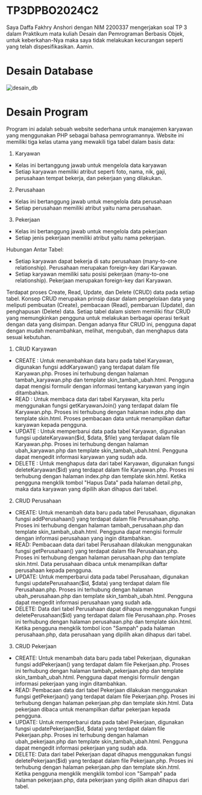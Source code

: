 # TP3DPBO2024C2

Saya Daffa Fakhry Anshori dengan NIM 2200337 mengerjakan soal TP 3 dalam Praktikum mata kuliah Desain dan Pemrograman 
Berbasis Objek, untuk keberkahan-Nya maka saya tidak melakukan kecurangan seperti yang telah dispesifikasikan. Aamin.

# Desain Database
![desain_db](https://github.com/daffahag123/TP3DPBO2024C2/assets/135239333/2a67c692-0592-4c27-95c3-a51c68b5cc92)

# Desain Program
Program ini adalah sebuah website sederhana untuk manajemen karyawan yang menggunakan PHP sebagai bahasa pemrogramannya. Website ini memiliki tiga kelas utama yang mewakili tiga tabel dalam basis data:
1. Karyawan
- Kelas ini bertanggung jawab untuk mengelola data karyawan
- Setiap karyawan memiliki atribut seperti foto, nama, nik, gaji, perusahaan tempat bekerja, dan pekerjaan yang dilakukan.
2. Perusahaan
- Kelas ini bertanggung jawab untuk mengelola data perusahaan
- Setiap perusahaan memiliki atribut yaitu nama perusahaan.
3. Pekerjaan
- Kelas ini bertanggung jawab untuk mengelola data pekerjaan
- Setiap jenis pekerjaan memiliki atribut yaitu nama pekerjaan.

Hubungan Antar Tabel:
- Setiap karyawan dapat bekerja di satu perusahaan (many-to-one relationship). Perusahaan merupakan foreign-key dari Karyawan.
- Setiap karyawan memiliki satu posisi pekerjaan (many-to-one relationship). Pekerjaan merupakan foreign-key dari Karyawan.

Terdapat proses Create, Read, Update, dan Delete (CRUD) data pada setiap tabel. Konsep CRUD merupakan prinsip dasar dalam pengelolaan data yang meliputi pembuatan (Create), pembacaan (Read), pembaruan (Update), dan penghapusan (Delete) data. Setiap tabel dalam sistem memiliki fitur CRUD yang memungkinkan pengguna untuk melakukan berbagai operasi terkait dengan data yang disimpan. Dengan adanya fitur CRUD ini, pengguna dapat dengan mudah menambahkan, melihat, mengubah, dan menghapus data sesuai kebutuhan.
1. CRUD Karyawan
- CREATE : Untuk menambahkan data baru pada tabel Karyawan, digunakan fungsi addKaryawan() yang terdapat dalam file Karyawan.php. Proses ini terhubung dengan halaman tambah_karyawan.php dan template skin_tambah_ubah.html. Pengguna dapat mengisi formulir dengan informasi tentang karyawan yang ingin ditambahkan.
- READ : Untuk membaca data dari tabel Karyawan, kita perlu menggunakan fungsi getKaryawanJoin() yang terdapat dalam file Karyawan.php. Proses ini terhubung dengan halaman index.php dan template skin.html. Proses pembacaan data untuk menampilkan daftar karyawan kepada pengguna.
- UPDATE : Untuk memperbarui data pada tabel Karyawan, digunakan fungsi updateKaryawan($id, $data, $file) yang terdapat dalam file Karyawan.php. Proses ini terhubung dengan halaman ubah_karyawan.php dan template skin_tambah_ubah.html. Pengguna dapat mengedit informasi karyawan yang sudah ada.
- DELETE : Untuk menghapus data dari tabel Karyawan, digunakan fungsi deleteKaryawan($id) yang terdapat dalam file Karyawan.php. Proses ini terhubung dengan halaman index.php dan template skin.html. Ketika pengguna mengklik tombol "Hapus Data" pada halaman detail.php, maka data karyawan yang dipilih akan dihapus dari tabel.
  
2. CRUD Perusahaan
- CREATE: Untuk menambah data baru pada tabel Perusahaan, digunakan fungsi addPerusahaan() yang terdapat dalam file Perusahaan.php. Proses ini terhubung dengan halaman tambah_perusahaan.php dan template skin_tambah_ubah.html. Pengguna dapat mengisi formulir dengan informasi perusahaan yang ingin ditambahkan.
- READ: Pembacaan data dari tabel Perusahaan dilakukan menggunakan fungsi getPerusahaan() yang terdapat dalam file Perusahaan.php. Proses ini terhubung dengan halaman perusahaan.php dan template skin.html. Data perusahaan dibaca untuk menampilkan daftar perusahaan kepada pengguna.
- UPDATE: Untuk memperbarui data pada tabel Perusahaan, digunakan fungsi updatePerusahaan($id, $data) yang terdapat dalam file Perusahaan.php. Proses ini terhubung dengan halaman ubah_perusahaan.php dan template skin_tambah_ubah.html. Pengguna dapat mengedit informasi perusahaan yang sudah ada.
- DELETE: Data dari tabel Perusahaan dapat dihapus menggunakan fungsi deletePerusahaan($id) yang terdapat dalam file Perusahaan.php. Proses ini terhubung dengan halaman perusahaan.php dan template skin.html. Ketika pengguna mengklik tombol icon "Sampah" pada halaman perusahaan.php, data perusahaan yang dipilih akan dihapus dari tabel.
  
3. CRUD Pekerjaan
- CREATE: Untuk menambah data baru pada tabel Pekerjaan, digunakan fungsi addPekerjaan() yang terdapat dalam file Pekerjaan.php. Proses ini terhubung dengan halaman tambah_pekerjaan.php dan template skin_tambah_ubah.html. Pengguna dapat mengisi formulir dengan informasi pekerjaan yang ingin ditambahkan.
- READ: Pembacaan data dari tabel Pekerjaan dilakukan menggunakan fungsi getPekerjaan() yang terdapat dalam file Pekerjaan.php. Proses ini terhubung dengan halaman pekerjaan.php dan template skin.html. Data pekerjaan dibaca untuk menampilkan daftar pekerjaan kepada pengguna.
- UPDATE: Untuk memperbarui data pada tabel Pekerjaan, digunakan fungsi updatePekerjaan($id, $data) yang terdapat dalam file Pekerjaan.php. Proses ini terhubung dengan halaman ubah_pekerjaan.php dan template skin_tambah_ubah.html. Pengguna dapat mengedit informasi pekerjaan yang sudah ada.
- DELETE: Data dari tabel Pekerjaan dapat dihapus menggunakan fungsi deletePekerjaan($id) yang terdapat dalam file Pekerjaan.php. Proses ini terhubung dengan halaman pekerjaan.php dan template skin.html. Ketika pengguna mengklik mengklik tombol icon "Sampah" pada halaman pekerjaan.php, data pekerjaan yang dipilih akan dihapus dari tabel.

